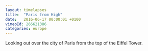 ```yaml
---
layout: timelapses
title:  "Paris from High"
date:   2016-06-17 00:00:01 +0100
vimeoId: 266621386
categories: europe
---
```


Looking out over the city of Paris from the top of the Eiffel Tower.

